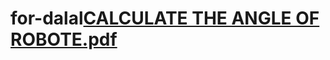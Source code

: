# for-dalal[CALCULATE THE ANGLE OF ROBOTE.pdf](https://github.com/dalotb/for-dalal/files/9161421/CALCULATE.THE.ANGLE.OF.ROBOTE.pdf)
